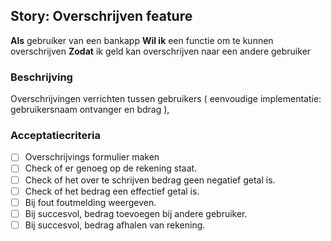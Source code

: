 ## Story: Overschrijven feature

**Als** gebruiker van een bankapp
**Wil ik** een functie om te kunnen overschrijven
**Zodat** ik geld kan overschrijven naar een andere gebruiker

### Beschrijving

Overschrijvingen verrichten tussen gebruikers ( eenvoudige implementatie: gebruikersnaam ontvanger en bdrag ),

### Acceptatiecriteria

- [ ] Overschrijvings formulier maken
- [ ] Check of er genoeg op de rekening staat.
- [ ] Check of het over te schrijven bedrag geen negatief getal is.
- [ ] Check of het bedrag een effectief getal is.
- [ ] Bij fout foutmelding weergeven.
- [ ] Bij succesvol, bedrag toevoegen bij andere gebruiker.
- [ ] Bij succesvol, bedrag afhalen van rekening.
